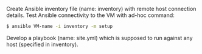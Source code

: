 Create Ansible inventory file (name: inventory) with remote host connection details.
Test Ansible connectivity to the VM with ad-hoc command: 
```bash 
$ ansible VM-name -i inventory -m setup
```
Develop a playbook (name: site.yml) which is supposed to run against any host (specified in inventory).